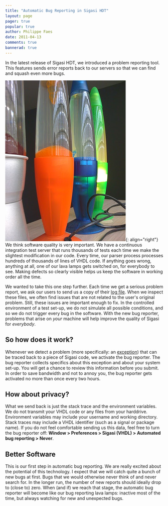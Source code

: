 ```yaml
---
title: "Automatic Bug Reporting in Sigasi HDT"
layout: page 
pager: true
popular: true
author: Philippe Faes
date: 2011-04-13
comments: true
bannerad: true
---
```


In the latest release of Sigasi HDT, we introduced a problem reporting tool. This features sends error reports back to our servers so that we can find and squash even more bugs.

![Our Lava Lamps](images/lavalamp.jpg){: align="right"}
We think software quality is very important. We have a continuous integration test server that runs thousands of tests each time we make the slightest modification in our code. Every time, our parser process processes hundreds of thousands of lines of VHDL code. If anything goes wrong, anything at all, one of our lava lamps gets switched on, for everybody to see. Making defects so clearly visible helps us keep the software in working order all the time.

We wanted to take this one step further. Each time we get a serious problem report, we ask our users to send us a copy of their [log file](/faq/#where-can-i-find-the-log-file). When we inspect these files, we often find issues that are not related to the user's original problem. Still, these issues are important enough to fix. In the controlled environment of a test set-up, we do not simulate all possible conditions, and so we do not trigger every bug in the software. With the new bug reporter, problems that arise on <em>your</em> machine will help improve the quality of Sigasi for <em>everybody</em>.

<h2>So how does it work?</h2>
Whenever we detect a problem (more specifically: an <a href="http://en.wikipedia.org/wiki/Exception_handling">exception</a>) that can be traced back to a piece of Sigasi code, we activate the bug reporter. The bug reporter collects specifics about this exception and about your system set-up. You will get a chance to review this information before you submit. In order to save bandwidth and not to annoy you, the bug reporter gets activated no more than once every two hours.

<h2>How about privacy?</h2>
What we send back is just the stack trace and the environment variables. We do not transmit your VHDL code or any files from your harddrive. Environment variables may include your username and working directory. Stack traces may include a VHDL identifier (such as a signal or package name). If you do not feel comfortable sending us this data, feel free to turn the bug reporter off: <strong>Window > Preferences > Sigasi (VHDL) > Automated bug reporting > Never</strong>.

<h2>Better Software</h2>
This is our first step in automatic bug reporting. We are really excited about the potential of this technology. I expect that we will catch quite a bunch of new bugs at first. Bugs that we would otherwise never think of and never search for. In the longer run, the number of new reports should ideally drop to (close to) zero. When (and if) we reach that stage, the automatic bug reporter will become like our bug reporting lava lamps: inactive most of the time, but always watching for new and unexpected bugs.

